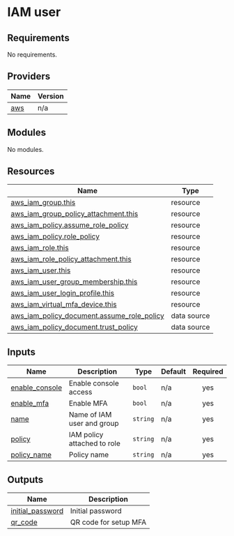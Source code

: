 # IAM user

<!-- BEGIN_TF_DOCS -->
## Requirements

No requirements.

## Providers

| Name | Version |
|------|---------|
| <a name="provider_aws"></a> [aws](#provider\_aws) | n/a |

## Modules

No modules.

## Resources

| Name | Type |
|------|------|
| [aws_iam_group.this](https://registry.terraform.io/providers/hashicorp/aws/latest/docs/resources/iam_group) | resource |
| [aws_iam_group_policy_attachment.this](https://registry.terraform.io/providers/hashicorp/aws/latest/docs/resources/iam_group_policy_attachment) | resource |
| [aws_iam_policy.assume_role_policy](https://registry.terraform.io/providers/hashicorp/aws/latest/docs/resources/iam_policy) | resource |
| [aws_iam_policy.role_policy](https://registry.terraform.io/providers/hashicorp/aws/latest/docs/resources/iam_policy) | resource |
| [aws_iam_role.this](https://registry.terraform.io/providers/hashicorp/aws/latest/docs/resources/iam_role) | resource |
| [aws_iam_role_policy_attachment.this](https://registry.terraform.io/providers/hashicorp/aws/latest/docs/resources/iam_role_policy_attachment) | resource |
| [aws_iam_user.this](https://registry.terraform.io/providers/hashicorp/aws/latest/docs/resources/iam_user) | resource |
| [aws_iam_user_group_membership.this](https://registry.terraform.io/providers/hashicorp/aws/latest/docs/resources/iam_user_group_membership) | resource |
| [aws_iam_user_login_profile.this](https://registry.terraform.io/providers/hashicorp/aws/latest/docs/resources/iam_user_login_profile) | resource |
| [aws_iam_virtual_mfa_device.this](https://registry.terraform.io/providers/hashicorp/aws/latest/docs/resources/iam_virtual_mfa_device) | resource |
| [aws_iam_policy_document.assume_role_policy](https://registry.terraform.io/providers/hashicorp/aws/latest/docs/data-sources/iam_policy_document) | data source |
| [aws_iam_policy_document.trust_policy](https://registry.terraform.io/providers/hashicorp/aws/latest/docs/data-sources/iam_policy_document) | data source |

## Inputs

| Name | Description | Type | Default | Required |
|------|-------------|------|---------|:--------:|
| <a name="input_enable_console"></a> [enable\_console](#input\_enable\_console) | Enable console access | `bool` | n/a | yes |
| <a name="input_enable_mfa"></a> [enable\_mfa](#input\_enable\_mfa) | Enable MFA | `bool` | n/a | yes |
| <a name="input_name"></a> [name](#input\_name) | Name of IAM user and group | `string` | n/a | yes |
| <a name="input_policy"></a> [policy](#input\_policy) | IAM policy attached to role | `string` | n/a | yes |
| <a name="input_policy_name"></a> [policy\_name](#input\_policy\_name) | Policy name | `string` | n/a | yes |

## Outputs

| Name | Description |
|------|-------------|
| <a name="output_initial_password"></a> [initial\_password](#output\_initial\_password) | Initial password |
| <a name="output_qr_code"></a> [qr\_code](#output\_qr\_code) | QR code for setup MFA |
<!-- END_TF_DOCS -->

